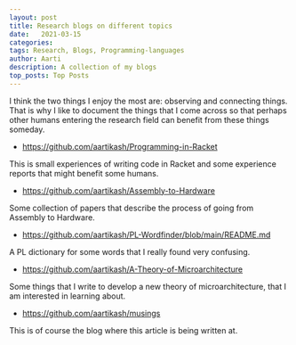 ```yaml
---
layout: post
title: Research blogs on different topics 
date:   2021-03-15
categories:
tags: Research, Blogs, Programming-languages
author: Aarti
description: A collection of my blogs
top_posts: Top Posts
---
```


<!--more-->

  
I think the two things I enjoy the most are: observing and connecting things. 
That is why I like to document the things that I come across so that perhaps 
other humans entering the research field can benefit from these things someday. 

- https://github.com/aartikash/Programming-in-Racket

This is small experiences of writing code in Racket and some experience reports
that might benefit some humans. 

- https://github.com/aartikash/Assembly-to-Hardware

Some collection of papers that describe the process of going from Assembly to 
Hardware. 

- https://github.com/aartikash/PL-Wordfinder/blob/main/README.md

A PL dictionary for some words that I really found very confusing. 

- https://github.com/aartikash/A-Theory-of-Microarchitecture

Some things that I write to develop a new theory of microarchitecture, 
that I am interested in learning about. 

- https://github.com/aartikash/musings

This is of course the blog where this article is being written at. 










